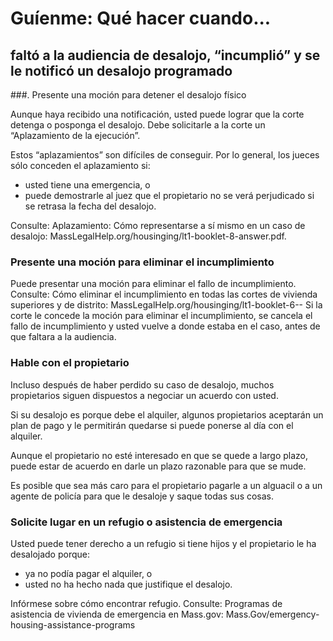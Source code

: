 ﻿# Guíenme: Qué hacer cuando...
## faltó a la audiencia de desalojo, “incumplió” y se le notificó un desalojo programado

###. Presente una moción para detener el desalojo físico

Aunque haya recibido una notificación, usted puede lograr que la corte detenga o posponga el desalojo. Debe solicitarle a la corte un “Aplazamiento de la ejecución”.

Estos “aplazamientos” son difíciles de conseguir. Por lo general, los jueces sólo conceden el aplazamiento si:
   * usted tiene una emergencia, o
   * puede demostrarle al juez que el propietario no se verá perjudicado si se retrasa la fecha del desalojo.

Consulte: Aplazamiento: Cómo representarse a sí mismo en un caso de desalojo: MassLegalHelp.org/housinging/lt1-booklet-8-answer.pdf.

###  Presente una moción para eliminar el incumplimiento

Puede presentar una moción para eliminar el fallo de incumplimiento. Consulte: Cómo eliminar el incumplimiento en todas las cortes de vivienda superiores y de distrito: MassLegalHelp.org/housinging/lt1-booklet-6--
Si la corte le concede la moción para eliminar el incumplimiento, se cancela el fallo de incumplimiento y usted vuelve a donde estaba en el caso, antes de que faltara a la audiencia.

### Hable con el propietario
Incluso después de haber perdido su caso de desalojo, muchos propietarios siguen dispuestos a negociar un acuerdo con usted. 

Si su desalojo es porque debe el alquiler, algunos propietarios aceptarán un plan de pago y le permitirán quedarse si puede ponerse al día con el alquiler.

Aunque el propietario no esté interesado en que se quede a largo plazo, puede estar de acuerdo en darle un plazo razonable para que se mude.

Es posible que sea más caro para el propietario pagarle a un alguacil o a un agente de policía para que le desaloje y saque todas sus cosas.

###  Solicite lugar en un refugio o asistencia de emergencia

Usted puede tener derecho a un refugio si tiene hijos y el propietario le ha desalojado porque:
   * ya no podía pagar el alquiler, o
   * usted no ha hecho nada que justifique el desalojo.

Infórmese sobre cómo encontrar refugio. Consulte: Programas de asistencia de vivienda de emergencia en Mass.gov: Mass.Gov/emergency-housing-assistance-programs